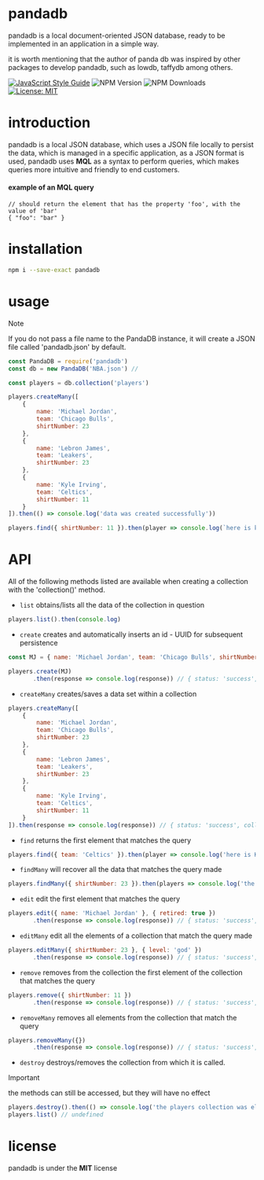 # pandadb
pandadb is a local document-oriented JSON database, ready to be implemented in an application in a simple way.

it is worth mentioning that the author of panda db was inspired by other packages to develop pandadb, such as lowdb, taffydb among others.

[![JavaScript Style Guide](https://img.shields.io/badge/code_style-standard-brightgreen.svg)](https://standardjs.com)
![NPM Version](https://img.shields.io/npm/v/pandadb)
![NPM Downloads](https://img.shields.io/npm/dw/pandadb)
[![License: MIT](https://img.shields.io/badge/License-MIT-yellow.svg)](https://opensource.org/licenses/MIT)

# introduction

pandadb is a local JSON database, which uses a JSON file locally to persist the data, which is managed in a specific application, as a JSON format is used, pandadb uses **MQL** as a syntax to perform queries, which makes queries more intuitive and friendly to end customers.

#### example of an MQL query
```jsonc
// should return the element that has the property 'foo', with the value of 'bar'
{ "foo": "bar" }
```

# installation

```bash
npm i --save-exact pandadb
```
# usage
> [!NOTE]
> If you do not pass a file name to the PandaDB instance, it will create a JSON file called 'pandadb.json' by default.
```js
const PandaDB = require('pandadb')
const db = new PandaDB('NBA.json') // 

const players = db.collection('players')

players.createMany([
    {
        name: 'Michael Jordan',
        team: 'Chicago Bulls',
        shirtNumber: 23
    },
    {
        name: 'Lebron James',
        team: 'Leakers',
        shirtNumber: 23
    },
    {
        name: 'Kyle Irving',
        team: 'Celtics',
        shirtNumber: 11
    }
]).then(() => console.log('data was created successfully'))

players.find({ shirtNumber: 11 }).then(player => console.log(`here is kyle irving \n ${player}`))

```

# API

All of the following methods listed are available when creating a collection with the 'collection()' method.

- `list` 
obtains/lists all the data of the collection in question
```js
players.list().then(console.log)
```
- `create` creates and automatically inserts an id - UUID for subsequent persistence
```js
const MJ = { name: 'Michael Jordan', team: 'Chicago Bulls', shirtNumber: 23 }

players.create(MJ)
       .then(response => console.log(response)) // { status: 'success', collection: 'players', createdItems: 1 }
```
- `createMany` creates/saves a data set within a collection
```js
players.createMany([
    {
        name: 'Michael Jordan',
        team: 'Chicago Bulls',
        shirtNumber: 23
    },
    {
        name: 'Lebron James',
        team: 'Leakers',
        shirtNumber: 23
    },
    {
        name: 'Kyle Irving',
        team: 'Celtics',
        shirtNumber: 11
    }
]).then(response => console.log(response)) // { status: 'success', collection: 'players', createdItems: 3 }
```
- `find` returns the first element that matches the query
```js
players.find({ team: 'Celtics' }).then(player => console.log('here is Kyle Irving \n', player))
```
- `findMany` will recover all the data that matches the query made
```js
players.findMany({ shirtNumber: 23 }).then(players => console.log('the basketball gods:', players))
```
- `edit` edit the first element that matches the query
```js
players.edit({ name: 'Michael Jordan' }, { retired: true })
       .then(response => console.log(response)) // { status: 'success', collection: 'players', updatedItems: 1 }
```
- `editMany` edit all the elements of a collection that match the query made
```js
players.editMany({ shirtNumber: 23 }, { level: 'god' })
       .then(response => console.log(response)) // { status: 'success', collection: 'players', updatedItems: 2 }
```
- `remove` removes from the collection the first element of the collection that matches the query
```js
players.remove({ shirtNumber: 11 })
       .then(response => console.log(response)) // { status: 'success', collection: 'players', removedItems: 1 }
```
- `removeMany` removes all elements from the collection that match the query
```js
players.removeMany({})
       .then(response => console.log(response)) // { status: 'success', collection: 'players', removedItems: 3 }
```
- `destroy` destroys/removes the collection from which it is called.
> [!IMPORTANT]
> the methods can still be accessed, but they will have no effect
```js
players.destroy().then(() => console.log('the players collection was eliminated'))
players.list() // undefined
```

# license
pandadb is under the **MIT** license